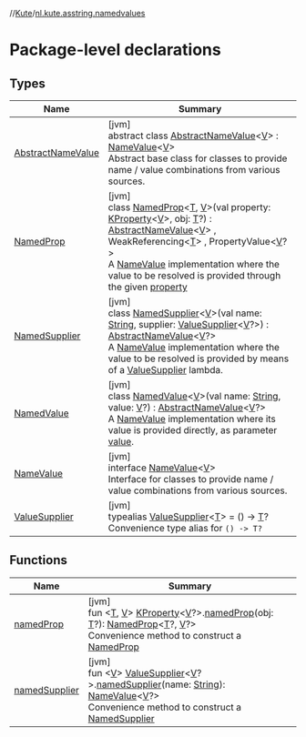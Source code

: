 //[Kute](../../index.md)/[nl.kute.asstring.namedvalues](index.md)

# Package-level declarations

## Types

| Name | Summary |
|---|---|
| [AbstractNameValue](-abstract-name-value/index.md) | [jvm]<br>abstract class [AbstractNameValue](-abstract-name-value/index.md)&lt;[V](-abstract-name-value/index.md)&gt; : [NameValue](-name-value/index.md)&lt;[V](-abstract-name-value/index.md)&gt; <br>Abstract base class for classes to provide name / value combinations from various sources. |
| [NamedProp](-named-prop/index.md) | [jvm]<br>class [NamedProp](-named-prop/index.md)&lt;[T](-named-prop/index.md), [V](-named-prop/index.md)&gt;(val property: [KProperty](https://kotlinlang.org/api/latest/jvm/stdlib/kotlin.reflect/-k-property/index.html)&lt;[V](-named-prop/index.md)&gt;, obj: [T](-named-prop/index.md)?) : [AbstractNameValue](-abstract-name-value/index.md)&lt;[V](-named-prop/index.md)&gt; , WeakReferencing&lt;[T](-named-prop/index.md)&gt; , PropertyValue&lt;[V](-named-prop/index.md)?&gt; <br>A [NameValue](-name-value/index.md) implementation where the value to be resolved is provided through the given [property](-named-prop/property.md) |
| [NamedSupplier](-named-supplier/index.md) | [jvm]<br>class [NamedSupplier](-named-supplier/index.md)&lt;[V](-named-supplier/index.md)&gt;(val name: [String](https://kotlinlang.org/api/latest/jvm/stdlib/kotlin/-string/index.html), supplier: [ValueSupplier](-value-supplier/index.md)&lt;[V](-named-supplier/index.md)?&gt;) : [AbstractNameValue](-abstract-name-value/index.md)&lt;[V](-named-supplier/index.md)?&gt; <br>A [NameValue](-name-value/index.md) implementation where the value to be resolved is provided by means of a [ValueSupplier](-value-supplier/index.md) lambda. |
| [NamedValue](-named-value/index.md) | [jvm]<br>class [NamedValue](-named-value/index.md)&lt;[V](-named-value/index.md)&gt;(val name: [String](https://kotlinlang.org/api/latest/jvm/stdlib/kotlin/-string/index.html), value: [V](-named-value/index.md)?) : [AbstractNameValue](-abstract-name-value/index.md)&lt;[V](-named-value/index.md)?&gt; <br>A [NameValue](-name-value/index.md) implementation where its value is provided directly, as parameter [value](-named-value/value.md). |
| [NameValue](-name-value/index.md) | [jvm]<br>interface [NameValue](-name-value/index.md)&lt;[V](-name-value/index.md)&gt;<br>Interface for classes to provide name / value combinations from various sources. |
| [ValueSupplier](-value-supplier/index.md) | [jvm]<br>typealias [ValueSupplier](-value-supplier/index.md)&lt;[T](-value-supplier/index.md)&gt; = () -&gt; [T](-value-supplier/index.md)?<br>Convenience type alias for `() -> T?` |

## Functions

| Name | Summary |
|---|---|
| [namedProp](named-prop.md) | [jvm]<br>fun &lt;[T](named-prop.md), [V](named-prop.md)&gt; [KProperty](https://kotlinlang.org/api/latest/jvm/stdlib/kotlin.reflect/-k-property/index.html)&lt;[V](named-prop.md)?&gt;.[namedProp](named-prop.md)(obj: [T](named-prop.md)?): [NamedProp](-named-prop/index.md)&lt;[T](named-prop.md)?, [V](named-prop.md)?&gt;<br>Convenience method to construct a [NamedProp](-named-prop/index.md) |
| [namedSupplier](named-supplier.md) | [jvm]<br>fun &lt;[V](named-supplier.md)&gt; [ValueSupplier](-value-supplier/index.md)&lt;[V](named-supplier.md)?&gt;.[namedSupplier](named-supplier.md)(name: [String](https://kotlinlang.org/api/latest/jvm/stdlib/kotlin/-string/index.html)): [NameValue](-name-value/index.md)&lt;[V](named-supplier.md)?&gt;<br>Convenience method to construct a [NamedSupplier](-named-supplier/index.md) |
